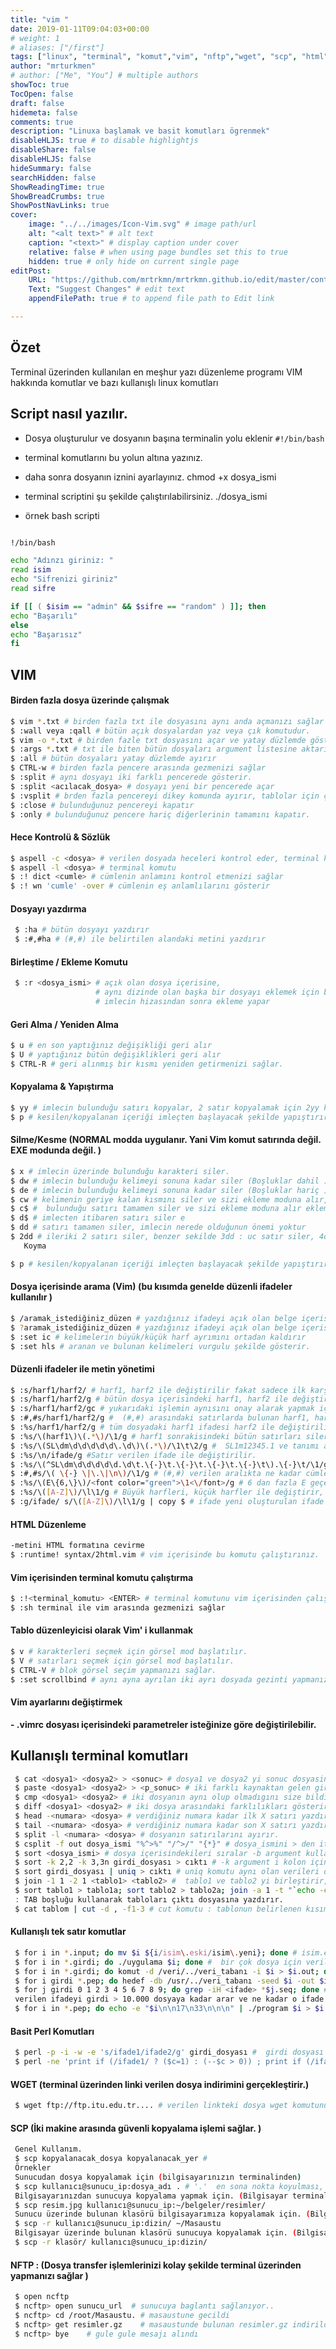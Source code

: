 ```yaml
---
title: "vim "
date: 2019-01-11T09:04:03+00:00
# weight: 1
# aliases: ["/first"]
tags: ["linux", "terminal", "komut","vim", "nftp","wget", "scp", "html"]
author: "mrturkmen"
# author: ["Me", "You"] # multiple authors
showToc: true
TocOpen: false
draft: false
hidemeta: false
comments: true
description: "Linuxa başlamak ve basit komutları ögrenmek"
disableHLJS: true # to disable highlightjs
disableShare: false
disableHLJS: false
hideSummary: false
searchHidden: false
ShowReadingTime: true
ShowBreadCrumbs: true
ShowPostNavLinks: true
cover:
    image: "../../images/Icon-Vim.svg" # image path/url
    alt: "<alt text>" # alt text
    caption: "<text>" # display caption under cover
    relative: false # when using page bundles set this to true
    hidden: true # only hide on current single page
editPost:
    URL: "https://github.com/mrtrkmn/mrtrkmn.github.io/edit/master/content"
    Text: "Suggest Changes" # edit text
    appendFilePath: true # to append file path to Edit link

---
```


## Özet

Terminal üzerinden kullanılan en meşhur yazı düzenleme programı VIM hakkında komutlar ve bazı kullanışlı linux komutları



## Script nasıl yazılır.

* Dosya oluşturulur ve dosyanın başına terminalin yolu eklenir `#!/bin/bash`
*  terminal komutlarını bu yolun altına yazınız.
* daha sonra dosyanın iznini ayarlayınız. chmod +x dosya_ismi
* terminal scriptini şu şekilde çalıştırılabilirsiniz. ./dosya_ismi

* örnek bash scripti

```bash 

!/bin/bash

echo "Adınzı giriniz: "
read isim
echo "Sifrenizi giriniz"
read sifre

if [[ ( $isim == "admin" && $sifre == "random" ) ]]; then
echo "Başarılı"
else
echo "Başarısız"
fi
```

## VIM


#### Birden fazla dosya üzerinde çalışmak 

```bash
$ vim *.txt # birden fazla txt ile dosyasını aynı anda açmanızı sağlar (eğer birden fazla dosya mevcut ise)
$ :wall veya :qall # bütün açık dosyalardan yaz veya çık komutudur.
$ vim -o *.txt # birden fazle txt dosyasını açar ve yatay düzlemde gösterir, dikey düzlem için -O parametresi kullanılara
$ :args *.txt # txt ile biten bütün dosyaları argument listesine aktarır.
$ :all # bütün dosyaları yatay düzlemde ayırır
$ CTRL-w # birden fazla pencere arasında gezmenizi sağlar
$ :split # aynı dosyayı iki farklı pencerede gösterir.
$ :split <acılacak_dosya> # dosyayı yeni bir pencerede açar
$ :vsplit # brden fazla pencereyi dikey komunda ayırır, tablolar için çok kullanışlıdır. ":set scrollbind " komutu ile açık dosyalar da aynı anda yukarı aşağı yapabilirsiniz. 
$ :close # bulunduğunuz pencereyi kapatır
$ :only # bulunduğunuz pencere hariç diğerlerinin tamamını kapatır. 
```   

#### Hece Kontrolü & Sözlük 

```bash
$ aspell -c <dosya> # verilen dosyada heceleri kontrol eder, terminal komutudur
$ aspell -l <dosya> # terminal komutu
$ :! dict <cumle> # cümlenin anlamını kontrol etmenizi sağlar
$ :! wn 'cumle' -over # cümlenin eş anlamlılarını gösterir
```   

  
#### Dosyayı yazdırma 
```bash
 $ :ha # bütün dosyayı yazdırır
 $ :#,#ha # (#,#) ile belirtilen alandaki metini yazdırır
```
#### Birleştime / Ekleme Komutu 
```bash
 $ :r <dosya_ismi> # açık olan dosya içerisine,
                   # aynı dizinde olan başka bir dosyayı eklemek için bu komut kullanılabilir,
                   # imlecin hizasından sonra ekleme yapar
```
#### Geri Alma / Yeniden Alma 
 ```bash
 $ u # en son yaptığınız değişikliği geri alır
 $ U # yaptığınız bütün değişiklikleri geri alır
 $ CTRL-R # geri alınmış bir kısmı yeniden getirmenizi sağlar.
 ```

#### Kopyalama & Yapıştırma
 ```bash
 $ yy # imlecin bulunduğu satırı kopyalar, 2 satır kopyalamak için 2yy kullanılabilir.
 $ p # kesilen/kopyalanan içeriği imleçten başlayacak şekilde yapıştırır 
 ```

#### Silme/Kesme (NORMAL modda uygulanır. Yani Vim komut satırında değil. EXE modunda değil. )
 ```bash
 $ x # imlecin üzerinde bulunduğu karakteri siler.
 $ dw # imlecin bulunduğu kelimeyi sonuna kadar siler (Boşluklar dahil )
 $ de # imlecin bulunduğu kelimeyi sonuna kadar siler (Boşluklar hariç )
 $ cw # kelimenin geriye kalan kısmını siler ve sizi ekleme moduna alır, ekleme modundan ESC ile çıkabilirsiniz.
 $ c$ #  bulunduğu satırı tamamen siler ve sizi ekleme moduna alır ekleme modundan ESC ile çıkabilirsiniz. 
 $ d$ # imlecten itibaren satırı siler e
 $ dd # satırı tamamen siler, imlecin nerede olduğunun önemi yoktur
 $ 2dd # ileriki 2 satırı siler, benzer sekilde 3dd : uc satır siler, 4dd: dort satır siler, (imlecten bagımsız)
    Koyma  

 $ p # kesilen/kopyalanan içeriği imleçten başlayacak şekilde yapıştırır 
 ```

#### Dosya içerisinde arama (Vim) (bu kısımda genelde düzenli ifadeler kullanılır )
 ```bash
 $ /aramak_istediğiniz_düzen # yazdığınız ifadeyi açık olan belge içerisinde arar ve hepsini işaretler
 $ ?aramak_istediğiniz_düzen # yazdığınız ifadeyi açık olan belge içerisinde arar ama işaretlemez, n ile ileriki kelimeyi görebilirsiniz. 
 $ :set ic # kelimelerin büyük/küçük harf ayrımını ortadan kaldırır
 $ :set hls # aranan ve bulunan kelimeleri vurgulu şekilde gösterir.
```

#### Düzenli ifadeler ile metin yönetimi 
 ```bash
 $ :s/harf1/harf2/ # harf1, harf2 ile değiştirilir fakat sadece ilk karşılaşmada yapılır
 $ :s/harf1/harf2/g # bütün dosya içerisindeki harf1, harf2 ile değiştirilir.
 $ :s/harf1/harf2/gc # yukarıdaki işlemin aynısını onay alarak yapmak için "c" eklenir
 $ :#,#s/harf1/harf2/g #  (#,#) arasındaki satırlarda bulunan harf1, harf2 ile değiştirilir.
 $ :%s/harf1/harf2/g # tüm dosyadaki harf1 ifadesi harf2 ile değiştirilir.
 $ :%s/\(harf1\)\(.*\)/\1/g # harf1 sonrakisindeki bütün satırları siler.
 $ :%s/\(SL\dm\d\d\d\d\d\.\d\)\(.*\)/\1\t\2/g #  SL1m12345.1 ve tanımı arasına TAB boşluğu ekler 
 $ :%s/\n/ifade/g #Satır verilen ifade ile değiştirilir.
 $ :%s/\(^SL\dm\d\d\d\d\d.\d\t.\{-}\t.\{-}\t.\{-}\t.\{-}\t\).\{-}\t/\1/g  #  5 ve 6.ncı TAB taki (5. Kolondaki), içeriği "{-}" ile degiştirir. 
 $ :#,#s/\( \{-} \|\.\|\n\)/\1/g # (#,#) verilen aralıkta ne kadar cümle olduğunu hesaplar
 $ :%s/\(E\{6,\}\)/<font color="green">\1<\/font>/g # 6 dan fazla E geçen kısımları, HTML renkleri ile vurgular.
 $ :%s/\([A-Z]\)/\l\1/g # Büyük harfleri, küçük harfler ile değiştirir, '%s/\([A-Z]\)/\u\1/g' , bu ise küçük harfleri büyük harfler ile değiştirir.
 $ :g/ifade/ s/\([A-Z]\)/\l\1/g | copy $ # ifade yeni oluşturulan ifade ile değiştirilir eşdeğer olanlar copy $ ile yazdırılır. 
 ```
#### HTML Düzenleme 
 ```bash
 -metini HTML formatına cevirme
 $ :runtime! syntax/2html.vim # vim içerisinde bu komutu çalıştırınız.
 ```
#### Vim içerisinden terminal komutu çalıştırma 
 ```bash
 $ :!<terminal_komutu> <ENTER> # terminal komutunu vim içerisinden çalıştırır
 $ :sh terminal ile vim arasında gezmenizi sağlar
 ```
#### Tablo düzenleyicisi olarak Vim' i kullanmak 
 ```bash 
 $ v # karakterleri seçmek için görsel mod başlatılır.
 $ V # satırları seçmek için görsel mod başlatılır.
 $ CTRL-V # blok görsel seçim yapmanızı sağlar.
 $ :set scrollbind # aynı ayna ayrılan iki ayrı dosyada gezinti yapmanızı sağlar. 
  ```

####  Vim ayarlarını değiştirmek 
 
   __- .vimrc dosyası içerisindeki parametreler isteğinize göre değiştirilebilir.__


## Kullanışlı terminal komutları
```bash
 $ cat <dosya1> <dosya2> > <sonuc> # dosya1 ve dosya2 yi sonuc dosyasina kopyalar ve sonuc dosyasini olusturur.
 $ paste <dosya1> <dosya2> > <p_sonuc> # iki farklı kaynaktan gelen girdiyi, aralarında TAB boşluğu olacak şekilde aynı dosya (p_sonuc) içerisine yapıştırır.
 $ cmp <dosya1> <dosya2> # iki dosyanın aynı olup olmadıgını size bildirir.
 $ diff <dosya1> <dosya2> # iki dosya arasındaki farklılıkları gösterir
 $ head -<numara> <dosya> # verdiğiniz numara kadar ilk X satırı yazdırır.
 $ tail -<numara> <dosya> # verdiğiniz numara kadar son X satırı yazdırır. 
 $ split -l <numara> <dosya> # dosyanın satırılarını ayırır.
 $ csplit -f out dosya_ismi "%^>%" "/^>/" "{*}" # dosya_ismini > den itibaren birçok farklı küçük dosyalar oluşturur.
 $ sort <dosya_ismi> # dosya içerisindekileri sıralar -b argument kullanılırsa boşlukları yok sayar.
 $ sort -k 2,2 -k 3,3n girdi_dosyası > cıktı # -k argument i kolon için, -n sayısal olarak sıralar ve tablo şeklinde kaydeder. 
 $ sort girdi_dosyası | uniq > cıktı # uniq komutu aynı olan verileri dahil etmez.
 $ join -1 1 -2 1 <tablo1> <tablo2> #  tablo1 ve tablo2 yi birleştirir, -1 dosya1, 1:kolon1; -2dosya2, col2. 
 $ sort tablo1 > tablo1a; sort tablo2 > tablo2a; join -a 1 -t "`echo -e '\t'`" tablo1a tablo2a > tablo3 # '-a <tablo>' : verilen tablonun bütün kayıtlarını yazdırır.  Normalde yazdırma işlemi iki tabloda ortak olan kısımları yazdırır.  '-t "`echo -e '\t'`" ->' 
 : TAB boşluğu kullanarak tabloları çıktı dosyasına yazdırır. 
 $ cat tablom | cut -d , -f1-3 # cut komutu : tablonun belirlenen kısımları alır, -d alanların nasıl ayrılacağını belirtilsiniz. -d : burada , olarak belirlenmiştir, normalde TAB boşluk, -f tablonun kolonlarını belirtir, kolon 1 den 3 e. 
```


#### Kullanışlı tek satır komutlar 

```bash
 $ for i in *.input; do mv $i ${i/isim\.eski/isim\.yeni}; done # isim.eski adındaki dosyanın ismini, isim.yeni olarak değiştirir. Komutu test etmek için,  do mv komutu önüne "echo" konulabilir.  
 $ for i in *.girdi; do ./uygulama $i; done #  bir çok dosya için verilen uygulamayı çalıştırır. 
 $ for i in *.girdi; do komut -d /veri/../veri_tabanı -i $i > $i.out; done #  komut for döngüsü içerisinde *.girdi üzerinde çalışır ve *.out dosyası oluşturur. 
 $ for i girdi *.pep; do hedef -db /usr/../veri_tabanı -seed $i -out $i; done # hedef in üzerinde for döngüsü çalıştırılır ve çıktı dosyası yazdırılır.
 $ for j girdi 0 1 2 3 4 5 6 7 8 9; do grep -iH <ifade> *$j.seq; done # 
 verilen ifadeyi girdi > 10.000 dosyaya kadar arar ve ne kadar o ifade geçtiğini yazdırır.
 $ for i in *.pep; do echo -e "$i\n\n17\n33\n\n\n" | ./program $i > $i.out; done # etkileşimli programı çalıştırır ve girdi/çıktı sorar. 
```


#### Basit Perl Komutları 

```bash
 $ perl -p -i -w -e 's/ifade1/ifade2/g' girdi_dosyası #  girdi dosyası içerisindekileri verilen ifadelere göre değişimini yapar. '-p'  bu komut yedek bir dosya oluşturur 
 $ perl -ne 'print if (/ifade1/ ? ($c=1) : (--$c > 0)) ; print if (/ifade2/ ? ($d = 1) : (--$d > 0))' girdi_dosyası > cıktı_dosyası # ifade1 ve ifade2 içeren satırları ayrıştırır (parse eder.)  
```


#### WGET (terminal üzerinden linki verilen dosya indirimini gerçekleştirir.)

```bash
 $ wget ftp://ftp.itu.edu.tr.... # verilen linkteki dosya wget komutunun çalıştırıldığı dizine iner. 
```


#### SCP (İki makine arasında güvenli kopyalama işlemi sağlar. )

```bash
 Genel Kullanım.
 $ scp kopyalanacak_dosya kopyalanacak_yer #
 Örnekler 
 Sunucudan dosya kopyalamak için (bilgisayarınızın terminalinden)
 $ scp kullanıcı@sunucu_ip:dosya_adı . # '.'  en sona nokta koyulması, sunucu üzerindeki kopyalanacak dosyayı bulunduğunuz yere kopyalamasını sağlar. 
 Bilgisayarınızdan sunucuya kopyalama yapmak için. (Bilgisayar terminalinden)
 $ scp resim.jpg kullanıcı@sunucu_ip:~/belgeler/resimler/
 Sunucu üzerinde bulunan klasörü bilgisayarımıza kopyalamak için. (Bilgisayar terminalinden)
 $ scp -r kullanıcı@sunucu_ip:dizin/ ~/Masaustu
 Bilgisayar üzerinde bulunan klasörü sunucuya kopyalamak için. (Bilgisayar terminalinden)
 $ scp -r klasör/ kullanıcı@sunucu_ip:dizin/
  ```

#### NFTP : (Dosya transfer işlemlerinizi kolay şekilde terminal üzerinden yapmanızı sağlar )

```bash
 $ open ncftp
 $ ncftp> open sunucu_url  # sunucuya baglantı sağlanıyor..
 $ ncftp> cd /root/Masaustu. # masaustune gecildi
 $ ncftp> get resimler.gz    # masaustunde bulunan resimler.gz indirildi.
 $ ncftp> bye    # gule gule mesajı alındı
```

